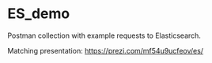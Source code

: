 # ES_demo
Postman collection with example requests to Elasticsearch.

Matching presentation: https://prezi.com/mf54u9ucfeov/es/
